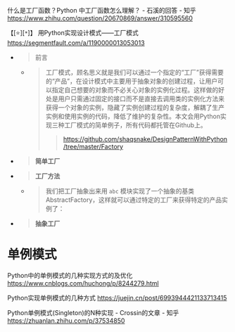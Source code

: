 
什么是工厂函数？Python 中工厂函数怎么理解？ - 石溪的回答 - 知乎 https://www.zhihu.com/question/20670869/answer/310595560

【[:star:][`*`]】 用Python实现设计模式——工厂模式 https://segmentfault.com/a/1190000013053013
- > 前言
  * > 工厂模式，顾名思义就是我们可以通过一个指定的“工厂”获得需要的“产品”，在设计模式中主要用于抽象对象的创建过程，让用户可以指定自己想要的对象而不必关心对象的实例化过程。这样做的好处是用户只需通过固定的接口而不是直接去调用类的实例化方法来获得一个对象的实例，隐藏了实例创建过程的复杂度，解耦了生产实例和使用实例的代码，降低了维护的复杂性。本文会用Python实现三种工厂模式的简单例子，所有代码都托管在Github上。
    >> https://github.com/shaqsnake/DesignPatternWithPython/tree/master/Factory
- > **简单工厂**
- > **工厂方法**
  * > 我们把工厂抽象出来用 `abc` 模块实现了一个抽象的基类AbstractFactory，这样就可以通过特定的工厂来获得特定的产品实例了：
- > **抽象工厂**

# 单例模式

Python中的单例模式的几种实现方式的及优化 https://www.cnblogs.com/huchong/p/8244279.html

Python实现单例模式的几种方式 https://juejin.cn/post/6993944421133713415

Python单例模式(Singleton)的N种实现 - Crossin的文章 - 知乎 https://zhuanlan.zhihu.com/p/37534850
